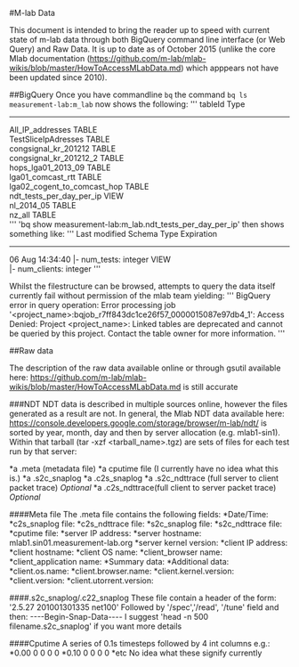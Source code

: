 #M-lab Data

This document is intended to bring the reader up to speed with current state of m-lab data through both BigQuery command line interface (or Web Query) and Raw Data.
It is up to date as of October 2015 (unlike the core Mlab documentation (https://github.com/m-lab/mlab-wikis/blob/master/HowToAccessMLabData.md) which apppears not have been updated since 2010).

##BigQuery 
Once you have commandline `bq` the command `bq ls measurement-lab:m_lab` now shows the following:
'''
             tableId             Type   
 ----------------------------- ------- 
  All_IP_addresses              TABLE  
  TestSliceIpAdresses           TABLE  
  congsignal_kr_201212          TABLE  
  congsignal_kr_201212_2        TABLE  
  hops_lga01_2013_09            TABLE  
  lga01_comcast_rtt             TABLE  
  lga02_cogent_to_comcast_hop   TABLE  
  ndt_tests_per_day_per_ip      VIEW   
  nl_2014_05                    TABLE  
  nz_all                        TABLE  
'''
'bq show measurement-lab:m_lab.ndt_tests_per_day_per_ip' then shows something like:
'''
   Last modified            Schema            Type   Expiration  
 ----------------- ------------------------- ------ ------------ 
  06 Aug 14:34:40   |- num_tests: integer     VIEW               
                    |- num_clients: integer 
'''

Whilst the filestructure can be browsed, attempts to query the data itself currently fail without permission of the mlab team yielding:
'''
BigQuery error in query operation: Error processing job
'<project_name>:bqjob_r7ff843dc1ce26f57_0000015087e97db4_1': Access Denied: Project
<project_name>: Linked tables are deprecated and cannot be queried by this project.
Contact the table owner for more information.
'''

##Raw data

The description of the raw data available online or through gsutil available here: https://github.com/m-lab/mlab-wikis/blob/master/HowToAccessMLabData.md is still accurate

###NDT
NDT data is described in multiple sources online, however the files generated as a result are not.
In general, the Mlab NDT data available here: https://console.developers.google.com/storage/browser/m-lab/ndt/
is sorted by year, month, day and then by server allocation (e.g. mlab1-sin1).
Within that tarball (tar -xzf <tarball_name>.tgz) are sets of files for each test run by that server:

*a .meta (metadata file)
*a cputime file (I currently have no idea what this is.)
*a .s2c_snaplog 
*a .c2s_snaplog 
*a .s2c_ndttrace (full server to client packet trace) *Optional*
*a .c2s_ndttrace(full client to server packet trace) *Optional*

####Meta file
The .meta file contains the following fields:
*Date/Time: 
*c2s_snaplog file: 
*c2s_ndttrace file: 
*s2c_snaplog file: 
*s2c_ndttrace file: 
*cputime file: 
*server IP address: 
*server hostname: mlab1.sin01.measurement-lab.org
*server kernel version: 
*client IP address: 
*client hostname: 
*client OS name: 
*client_browser name:
*client_application name: 
*Summary data: 
*Additional data:
*client.os.name: 
*client.browser.name: 
*client.kernel.version:
*client.version: 
*client.utorrent.version: 

####.s2c_snaplog/.c22_snaplog 
These file contain a header of the form: '2.5.27 201001301335 net100'
Followed by '/spec','/read', '/tune' field and then: ----Begin-Snap-Data----
I suggest 'head -n 500 filename.s2c_snaplog' if you want more details

####Cputime
A series of 0.1s timesteps followed by 4 int columns e.g.:
*0.00 0 0 0 0
*0.10 0 0 0 0
*etc
No idea what these signify currently
